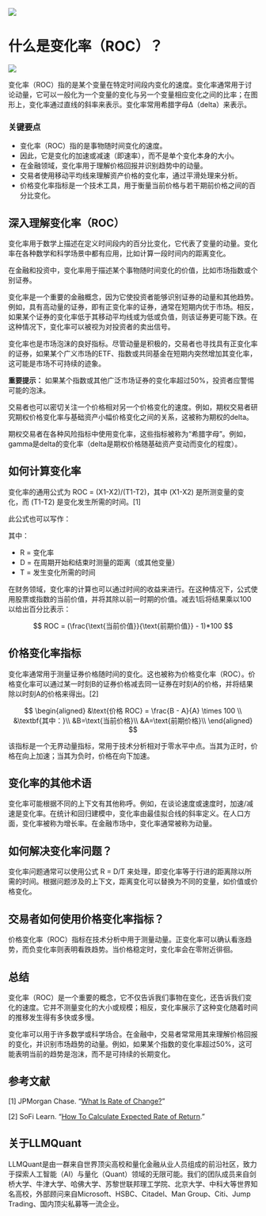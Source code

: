 ![](https://fastly.jsdelivr.net/gh/bucketio/img11@main/2024/10/21/1729466068183-23134fce-3131-4262-b18c-f378d71af4f6.gif)
# 什么是变化率（ROC）？
![](https://fastly.jsdelivr.net/gh/bucketio/img9@main/2024/10/20/1729465031968-b3c8959e-1d37-4b8a-91b1-b0b0dfe25143.png)

变化率（ROC）指的是某个变量在特定时间段内变化的速度。变化率通常用于讨论动量，它可以一般化为一个变量的变化与另一个变量相应变化之间的比率；在图形上，变化率通过直线的斜率来表示。变化率常用希腊字母Δ（delta）来表示。

### 关键要点

- 变化率（ROC）指的是事物随时间变化的速度。
- 因此，它是变化的加速或减速（即速率），而不是单个变化本身的大小。
- 在金融领域，变化率用于理解价格回报并识别趋势中的动量。
- 交易者使用移动平均线来理解资产价格的变化率，通过平滑处理来分析。
- 价格变化率指标是一个技术工具，用于衡量当前价格与若干期前价格之间的百分比变化。

## 深入理解变化率（ROC）

变化率用于数学上描述在定义时间段内的百分比变化，它代表了变量的动量。变化率在各种数学和科学场景中都有应用，比如计算一段时间内的距离变化。

在金融和投资中，变化率用于描述某个事物随时间变化的价值，比如市场指数或个别证券。

变化率是一个重要的金融概念，因为它使投资者能够识别证券的动量和其他趋势。例如，具有高动量的证券，即有正变化率的证券，通常在短期内优于市场。相反，如果某个证券的变化率低于其移动平均线或为低或负值，则该证券更可能下跌。在这种情况下，变化率可以被视为对投资者的卖出信号。

变化率也是市场泡沫的良好指标。尽管动量是积极的，交易者也寻找具有正变化率的证券，如果某个广义市场的ETF、指数或共同基金在短期内突然增加其变化率，这可能是市场不可持续的迹象。

**重要提示：** 如果某个指数或其他广泛市场证券的变化率超过50%，投资者应警惕可能的泡沫。

交易者也可以密切关注一个价格相对另一个价格变化的速度。例如，期权交易者研究期权价格变化率与基础资产小幅价格变化之间的关系，这被称为期权的delta。

期权交易者在各种风险指标中使用变化率，这些指标被称为“希腊字母”。例如，gamma是delta的变化率（delta是期权价格随基础资产变动而变化的程度）。

## 如何计算变化率

变化率的通用公式为 ROC = (X1-X2)/(T1-T2)，其中 (X1-X2) 是所测变量的变化，而 (T1-T2) 是变化发生所需的时间。[1]

此公式也可以写作：

其中：

- R = 变化率
- D = 在周期开始和结束时测量的距离（或其他变量）
- T = 发生变化所需的时间

在财务领域，变化率的计算也可以通过时间的收益来进行。在这种情况下，公式使用股票或指数的当前价值，并将其除以前一时期的价值。减去1后将结果乘以100以给出百分比表示：

$$ ROC = (\frac{\text{当前价值}}{\text{前期价值}} - 1)*100 $$

## 价格变化率指标

变化率通常用于测量证券价格随时间的变化。这也被称为价格变化率（ROC）。价格变化率可以通过某一时刻B的证券价格减去同一证券在时刻A的价格，并将结果除以时刻A的价格来得出。[2]

$$ \begin{aligned} &\text{价格 ROC} = \frac{B - A}{A} \times 100 \\ &\textbf{其中：}\\ &B=\text{当前价格}\\ &A=\text{前期价格}\\ \end{aligned} $$

该指标是一个无界动量指标，常用于技术分析相对于零水平中点。当其为正时，价格在向上加速；当其为负时，价格在向下加速。

## 变化率的其他术语

变化率可能根据不同的上下文有其他称呼。例如，在谈论速度或速度时，加速/减速是变化率。在统计和回归建模中，变化率由最佳拟合线的斜率定义。在人口方面，变化率被称为增长率。在金融市场中，变化率通常被称为动量。

## 如何解决变化率问题？

变化率问题通常可以使用公式 R = D/T 来处理，即变化率等于行进的距离除以所需的时间。根据问题涉及的上下文，距离变化可以替换为不同的变量，如价值或价格变化。

## 交易者如何使用价格变化率指标？

价格变化率（ROC）指标在技术分析中用于测量动量。正变化率可以确认看涨趋势，而负变化率则表明看跌趋势。当价格稳定时，变化率会在零附近徘徊。

## 总结

变化率（ROC）是一个重要的概念，它不仅告诉我们事物在变化，还告诉我们变化的速度。它并不测量变化的大小或规模；相反，变化率展示了这种变化随着时间的推移发生得有多快或多慢。

变化率可以用于许多数学或科学场合。在金融中，交易者常常用其来理解价格回报的变化，并识别市场趋势的动量。例如，如果某个指数的变化率超过50%，这可能表明当前的趋势是泡沫，而不是可持续的长期变化。

## 参考文献

[1] JPMorgan Chase. “[What Is Rate of Change?](https://www.chase.com/personal/investments/learning-and-insights/article/what-is-rate-of-change)”

[2] SoFi Learn. “[How To Calculate Expected Rate of Return](https://www.sofi.com/learn/content/how-to-calculate-expected-rate-of-return/).”

## 关于LLMQuant
LLMQuant是由一群来自世界顶尖高校和量化金融从业人员组成的前沿社区，致力于探索人工智能（AI）与量化（Quant）领域的无限可能。我们的团队成员来自剑桥大学、牛津大学、哈佛大学、苏黎世联邦理工学院、北京大学、中科大等世界知名高校，外部顾问来自Microsoft、HSBC、Citadel、Man Group、Citi、Jump Trading、国内顶尖私募等一流企业。